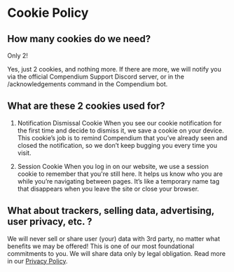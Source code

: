 # Cookie Policy

## How many cookies do we need?

Only 2!

Yes, just 2 cookies, and nothing more. If there are more, we will notify you via the official Compendium Support Discord server, or in the /acknowledgements command in the Compendium bot.

## What are these 2 cookies used for?

1. Notification Dismissal Cookie
    When you see our cookie notification for the first time and decide to dismiss it, we save a cookie on your device. This cookie’s job is to remind Compendium that you’ve already seen and closed the notification, so we don’t keep bugging you every time you visit.

2. Session Cookie
    When you log in on our website, we use a session cookie to remember that you're still here. It helps us know who you are while you’re navigating between pages. It’s like a temporary name tag that disappears when you leave the site or close your browser.

## What about trackers, selling data, advertising, user privacy, etc. ?

We will never sell or share user (your) data with 3rd party, no matter what benefits we may be offered!
This is one of our most foundational commitments to you.
We will share data only by legal obligation. Read more in our [Privacy Policy](https://github.com/Compendium-Discord-Bot/Legal-Stuff-We-Are-Required-To-Share/blob/main/Privacy-Policy.md).
